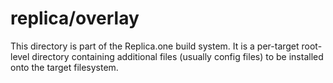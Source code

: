 replica/overlay
===============

This directory is part of the Replica.one build system. It is a per-target root-level directory containing additional files (usually config files) to be installed onto the target filesystem.
